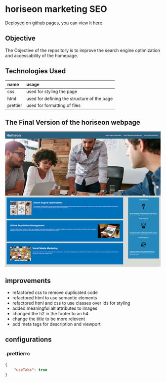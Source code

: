 # horiseon marketing SEO

Deployed on github pages, you can view it [here](https://ianssenne.github.io/ch-refactor-marketing/)

## Objective

The Objective of the repository is to improve the search engine optimization and accessability of the homepage.

## Technologies Used

| name     | usage                                       |
| :------- | :------------------------------------------ |
| css      | used for styling the page                   |
| html     | used for defining the structure of the page |
| prettier | used for formatting of files                |

## The Final Version of the horiseon webpage

![The Horiseon webpage as it stands revised.](./readme-assets/page.png)

## improvements

- refactored css to remove duplicated code
- refactored html to use semantic elements
- refactored html and css to use classes over ids for styling
- added meaningful alt attributes to images
- changed the h2 in the footer to an h4
- change the title to be more relevent
- add meta tags for description and viewport

## configurations

### .prettierrc

```json
{
	"useTabs": true
}
```
